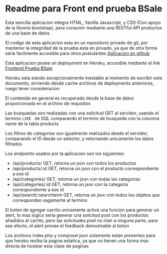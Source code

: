 # Readme para Front end prueba BSale

Esta sencilla aplicacion integra HTML, Vanilla Javascript, y CSS (Con apoyo de la libreria bootstrap), para consumir mediante una RESTful API productos de una base de datos

El codigo de esta aplicacion  esta en un repositorio privado de git, por mantener la integridad de la prueba esta en privado, ya que de otra forma  seria facilmente accesible para otros postulantes [Aplicacion en github](https://github.com/Joseda-hg/bsalefrontend)

Esta aplicacion posee un deployment en Heroku, accesible mediante el link [Frontend Prueba BSale](https://bsalefrontendjhernandez.herokuapp.com/) 

Heroku esta siendo excepcionalmente inestable al momento de escribir este documento, sirviendo desde cache archivos de deployments anteriores, ruego tener consideracion

El contenido en general es recuperado desde la base de datos proporcionada en el archivo de requisitos

Las busquedas son realizadas con una solicitud GET al servidor, usando el termino `LIKE ` de SQL comparando el termino de busqueda con la columna name de la tabla products

Los filtros de categorias son igualmente realizados desde el servidor, comparando el ID desde un selector, y retornando unicamente los datos filtrados

Los endpoints usados por la aplicacion son los siguientes:

* /api/products/ GET, retorna un json con todos los productos
* /api/products/:id GET, retorna un json con el producto correspondiente a ese id 
* /api/categories/ GET, retorna un json con todas las categorias
* /api/categories/:id GET, retorna un json con la categoria correspondiente a ese id
* /api/search/:searchterm GET, retorna un json con todos los objetos que correspondan vagamente al termino

El boton de agregar carrito unicamente activa una funcion para generar un alert, lo mas logico seria generar una solicitud post con los productos añadidos al carrito, pero las solicitudes post no irian a ninguna parte, para ese efecto, el alert provee el feedback demostrable al boton



Los archivos index.php y composer.json solamente estan presentes para que heroku reciba la pagina estatica, ya que no tienen una forma mas directa de hostear esta clase de paginas



